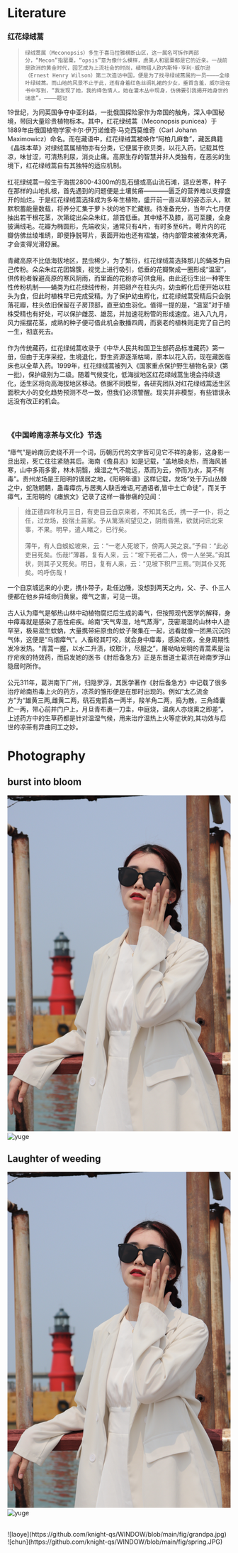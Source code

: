 # Literature
### 红花绿绒蒿
>```绿绒蒿属（Meconopsis）多生于喜马拉雅横断山区，这一属名可拆作两部分，“Mecon”指罂粟，“opsis”意为像什么模样，虞美人和罂粟都是它的近亲。一战前是欧洲的黄金时代，园艺成为上流社会的时尚，植物猎人欧内斯特·亨利·威尔逊（Ernest Henry Wilson）第二次造访中国，便是为了找寻绿绒蒿属的一员————全缘叶绿绒蒿。而山地的风景不止于此，还有身着红色丝绸礼裙的少女，垂首含羞，威尔逊在书中写到，“我发现了她，我的绛色情人，她在灌木丛中现身，仿佛要引我揭开她身世的谜底”。————题记```
>
19世纪，为同英国争夺中亚利益，一批俄国探险家作为帝国的触角，深入中国秘境，带回大量珍贵植物标本。其中，红花绿绒蒿（Meconopsis punicea）于1889年由俄国植物学家卡尔·伊万诺维奇·马克西莫维奇（Carl Johann Maximowicz）命名。而在藏语中，红花绿绒蒿被唤作“阿柏几麻鲁”，藏医典籍《晶珠本草》对绿绒蒿属植物亦有分类，它便属于欧贝类，以花入药，记载其性凉，味甘涩，可清热利尿，消炎止痛。高原生存的智慧并非人类独有，在恶劣的生境下，红花绿绒蒿自有其独特的适应机制。
<br><br>
红花绿绒蒿一般生于海拔2800-4300m的乱石缝或高山流石滩，适应苦寒，种子在那样的山地扎根，首先遇到的问题便是土壤贫瘠————匮乏的营养难以支撑盛开的灿烂。于是红花绿绒蒿选择成为多年生植物，盛开前一直以草的姿态示人，默默积蓄能量数载，将养分汇集于萝卜状的地下贮藏根。待准备充分，当年六七月便抽出若干根花茎，次第绽出朵朵朱红，颔首低垂。其中矮不及膝，高可至腰，全身披满绒毛。花瓣为椭圆形，先端收尖，通常只有4片，有时多至6片。萼片内的花瓣仿佛丝绫堆绣，即便挣脱萼片，表面开始也还有褶皱，待内部管束被液体充满，才会变得光滑舒展。
<br><br>
青藏高原不比低海拔地区，昆虫稀少，为了繁衍，红花绿绒蒿选择那儿的蝇类为自己传粉。朵朵朱红花团锦簇，视觉上进行吸引，低垂的花瓣聚成一圈形成“温室”，供传粉者躲避高原的寒风阴雨，而里面的花粉亦可供食用。由此还衍生出一种寄生性传粉机制——蝇类为红花绿绒传粉，并把卵产在柱头内，幼虫孵化后便开始以柱头为食，但此时植株早已完成受精。为了保护幼虫孵化，红花绿绒蒿受精后只会脱落花瓣，柱头依旧保留在子房顶部，直至幼虫羽化。值得一提的是，“温室”对于植株受精也有好处，可以保护雌蕊、雄蕊，并加速花粉管的形成速度。进入八九月，风力摇摆花茎，成熟的种子便可借此机会散播四周，而衰老的植株则走完了自己的一生，彻底死去。
<br><br>
作为传统藏药，红花绿绒蒿收录于《中华人民共和国卫生部药品标准藏药》第一册，但由于无序采挖，生境退化，野生资源逐渐枯竭，原本以花入药，现在藏医临床也以全草入药。1999年，红花绿绒蒿被列入《国家重点保护野生植物名录》(第一批)，保护级别为二级。随着气候变化，低海拔地区红花绿绒蒿生境会持续退化，适生区将向高海拔地区移动。依据不同模型，各研究团队对红花绿绒蒿适生区面积大小的变化趋势预测不尽一致，但我们必须警醒。现实并非模型，有些错误永远没有改正的机会。

<br>

### 《中国岭南凉茶与文化》节选
“瘴气”是岭南历史绕不开一个词，历朝历代的文字皆可见它不祥的身影，这身影一旦出现，死亡往往紧随其后。海南《儋县志》如是记载，“盖地极炎热，而海风甚寒，山中多雨多雾，林木阴翳，燥湿之气不能远，蒸而为云，停而为水，莫不有毒”。贵州龙场是王阳明的谪居之地，《阳明年谱》这样记载，龙场“处于万山丛棘之中，蛇虺魍魉，蛊毒瘴疠,与居夷人鴃舌难语,可通语者,皆中土亡命徒”，而关于瘴气，王阳明的《瘗旅文》记录了这样一番惨痛的见闻：
<br>
>维正德四年秋月三日，有吏目云自京来者，不知其名氏，携一子一仆，将之任，过龙场，投宿土苗家。予从篱落间望见之，阴雨昏黑，欲就问讯北来事，不果。明早，遣人睹之，已行矣。
<br><br>
薄午，有人自蜈蚣坡来，云：“一老人死坡下，傍两人哭之哀。”予曰：“此必吏目死矣。伤哉!”薄暮，复有人来，云：“坡下死者二人，傍一人坐哭。”询其状，则其子又死矣。明日，复有人来，云：“见坡下积尸三焉。”则其仆又死矣。呜呼伤哉！
>
一个自京城远来的小吏，携仆带子，赴任边陲，没想到两天之内，父、子、仆三人便都在他乡异域命归黄泉。瘴气之害，可见一斑。
<br><br>
古人认为瘴气是郁热山林中动植物腐烂后生成的毒气，但按照现代医学的解释，身中瘴毒就是感染了恶性疟疾。岭南“天气卑湿，地气蒸溽”，茂密潮湿的山林中人迹罕至，极易滋生蚊蚋，大量携带疟原虫的蚊子聚集在一起，远看就像一团黑沉沉的气体，这便是“乌烟瘴气”。人畜经其叮咬，就会身中瘴毒，感染疟疾，全身周期性发冷发热。“青蒿一握，以水二升渍，绞取汁，尽服之”，屠呦呦发明的青蒿素是治疗疟疾的特效药，而启发她的医书《肘后备急方》正是东晋道士葛洪在岭南罗浮山隐居时所作。
<br><br>
公元311年，葛洪南下广州，归隐罗浮，其医学著作《肘后备急方》中记载了很多治疗岭南热毒上火的药方，凉茶的雏形便是在那时出现的。例如“太乙流金方”为“雄黄三两,雌黄二两，矾石鬼箭各一两半，羧羊角二两，捣为散，三角绛囊贮一两，带心前并门户上，月旦青布裹一刀圭，中庭烧，温病人亦烧熏之即差”。上述药方中的生草药都是针对温湿气候，用来治疗温热上火等症状的,其功效与后世的凉茶有异曲同工之妙。

# Photography
## burst into bloom
![leige](https://github.com/knight-qs/WINDOW/blob/main/fig/leige.jpg)
![yuge](https://github.com/knight-qs/WINDOW/blob/main/fig/IMG_1360.JPG)

## Laughter of weeding
![leige](https://github.com/knight-qs/WINDOW/blob/main/fig/leige.jpg)
![yuge](https://github.com/knight-qs/WINDOW/blob/main/fig/IMG_1360.JPG)

<br>
![laoye](https://github.com/knight-qs/WINDOW/blob/main/fig/grandpa.jpg)
<br>
![chun](https://github.com/knight-qs/WINDOW/blob/main/fig/spring.JPG)
